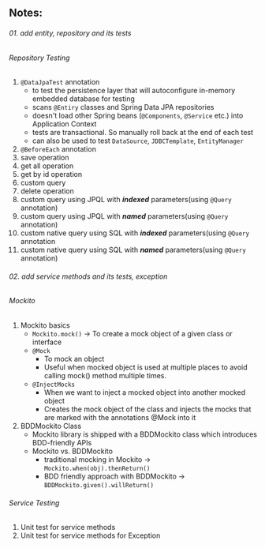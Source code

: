## Notes:

###### 01. add entity, repository and its tests

###### Repository Testing

1. `@DataJpaTest` annotation
   - to test the persistence layer that will autoconfigure in-memory embedded database for testing
   - scans `@Entiry` classes and Spring Data JPA repositories
   - doesn't load other Spring beans (`@Components`, `@Service` etc.) into Application Context
   - tests are transactional. So manually roll back at the end of each test
   - can also be used to test `DataSource`, `JDBCTemplate`, `EntityManager`
2. `@BeforeEach` annotation
3. save operation
4. get all operation
5. get by id operation
6. custom query
7. delete operation
8. custom query using JPQL with _**indexed**_ parameters(using `@Query` annotation)
9. custom query using JPQL with _**named**_ parameters(using `@Query` annotation)
10. custom native query using SQL with _**indexed**_ parameters(using `@Query` annotation
11. custom native query using SQL with _**named**_ parameters(using `@Query` annotation)

###### 02. add service methods and its tests, exception

###### Mockito

1. Mockito basics
   - `Mockito.mock()` -> To create a mock object of a given class or interface
   - `@Mock` 
     - To mock an object 
     - Useful when mocked object is used at multiple places to avoid calling mock() method multiple times.
   - `@InjectMocks`
     - When we want to inject a mocked object into another mocked object
     - Creates the mock object of the class and injects the mocks that are marked with the annotations @Mock into it 
2. BDDMockito Class
   - Mockito library is shipped with a BDDMockito class which introduces BDD-friendly APIs
   - Mockito vs. BDDMockito
     - traditional mocking in Mockito -> `Mockito.when(obj).thenReturn()`
     - BDD friendly approach with BDDMockito -> `BDDMockito.given().willReturn()`

###### Service Testing

1. Unit test for service methods
2. Unit test for service methods for Exception


